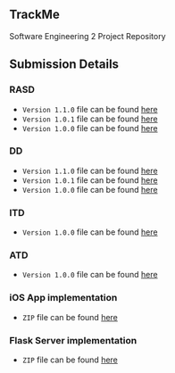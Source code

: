 ## TrackMe
Software Engineering 2 Project Repository

## Submission Details ##

### RASD ### 
- `Version 1.1.0` file can be found <a href="https://github.com/stefanomartina/MartinaNicheliniPeressini/blob/master/DeliveryFolder/RASD-1.1.0.pdf"> here </a>
- `Version 1.0.1` file can be found <a href="https://github.com/stefanomartina/MartinaNicheliniPeressini/blob/master/DeliveryFolder/RASD-1.0.1.pdf"> here </a>
- `Version 1.0.0` file can be found <a href="https://github.com/stefanomartina/MartinaNicheliniPeressini/blob/master/DeliveryFolder/RASD-1.0.0.pdf"> here </a>

### DD ### 
- `Version 1.1.0` file can be found <a href="https://github.com/stefanomartina/MartinaNicheliniPeressini/blob/master/DeliveryFolder/DD-1.1.0.pdf"> here </a>
- `Version 1.0.1` file can be found <a href="https://github.com/stefanomartina/MartinaNicheliniPeressini/blob/master/DeliveryFolder/DD-1.0.1.pdf"> here </a>
- `Version 1.0.0` file can be found <a href="https://github.com/stefanomartina/MartinaNicheliniPeressini/blob/master/DeliveryFolder/DD-1.0.0.pdf"> here </a>

### ITD ###
- `Version 1.0.0` file can be found <a href="https://github.com/stefanomartina/MartinaNicheliniPeressini/blob/master/DeliveryFolder/ITD-1.0.0.pdf"> here </a>

### ATD ### 
- `Version 1.0.0` file can be found <a href="https://github.com/stefanomartina/MartinaNicheliniPeressini/blob/master/DeliveryFolder/ATD-1.0.0.pdf"> here </a>

### iOS App implementation ###
- `ZIP` file can be found <a href="https://github.com/stefanomartina/MartinaNicheliniPeressini/blob/master/DeliveryFolder/data4help.zip"> here </a>

### Flask Server implementation ###
- `ZIP` file can be found <a href="https://github.com/stefanomartina/MartinaNicheliniPeressini/blob/master/DeliveryFolder/Server.zip"> here </a>
